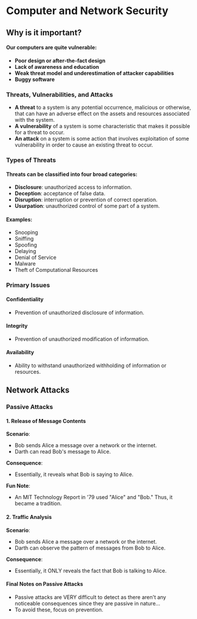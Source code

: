 # Computer and Network Security

## Why is it important?
#### Our computers are quite vulnerable:
- **Poor design or after-the-fact design**
- **Lack of awareness and education**
- **Weak threat model and underestimation of attacker capabilities**
- **Buggy software**

### Threats, Vulnerabilities, and Attacks
- **A threat** to a system is any potential occurrence, malicious or otherwise, that can have an adverse effect on the assets and resources associated with the system.
- **A vulnerability** of a system is some characteristic that makes it possible for a threat to occur.
- **An attack** on a system is some action that involves exploitation of some vulnerability in order to cause an existing threat to occur.

### Types of Threats
#### Threats can be classified into four broad categories:
- **Disclosure**: unauthorized access to information.
- **Deception**: acceptance of false data.
- **Disruption**: interruption or prevention of correct operation.
- **Usurpation**: unauthorized control of some part of a system.

#### Examples:
- Snooping
- Sniffing
- Spoofing
- Delaying
- Denial of Service
- Malware
- Theft of Computational Resources

### Primary Issues
#### Confidentiality
- Prevention of unauthorized disclosure of information.

#### Integrity
- Prevention of unauthorized modification of information.

#### Availability
- Ability to withstand unauthorized withholding of information or resources.

## Network Attacks

### Passive Attacks

#### 1. Release of Message Contents
**Scenario**:
- Bob sends Alice a message over a network or the internet.
- Darth can read Bob's message to Alice.

**Consequence**:
- Essentially, it reveals what Bob is saying to Alice.

**Fun Note**:
- An MIT Technology Report in '79 used "Alice" and "Bob." Thus, it became a tradition.

#### 2. Traffic Analysis
**Scenario**:
- Bob sends Alice a message over a network or the internet.
- Darth can observe the pattern of messages from Bob to Alice.

**Consequence**:
- Essentially, it ONLY reveals the fact that Bob is talking to Alice.

#### Final Notes on Passive Attacks
- Passive attacks are VERY difficult to detect as there aren't any noticeable consequences since they are passive in nature...
- To avoid these, focus on prevention.

